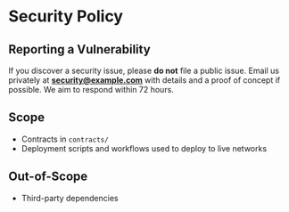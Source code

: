# Security Policy

## Reporting a Vulnerability
If you discover a security issue, please **do not** file a public issue.
Email us privately at **security@example.com** with details and a proof of concept if possible.
We aim to respond within 72 hours.

## Scope
- Contracts in `contracts/`
- Deployment scripts and workflows used to deploy to live networks

## Out-of-Scope
- Third-party dependencies
